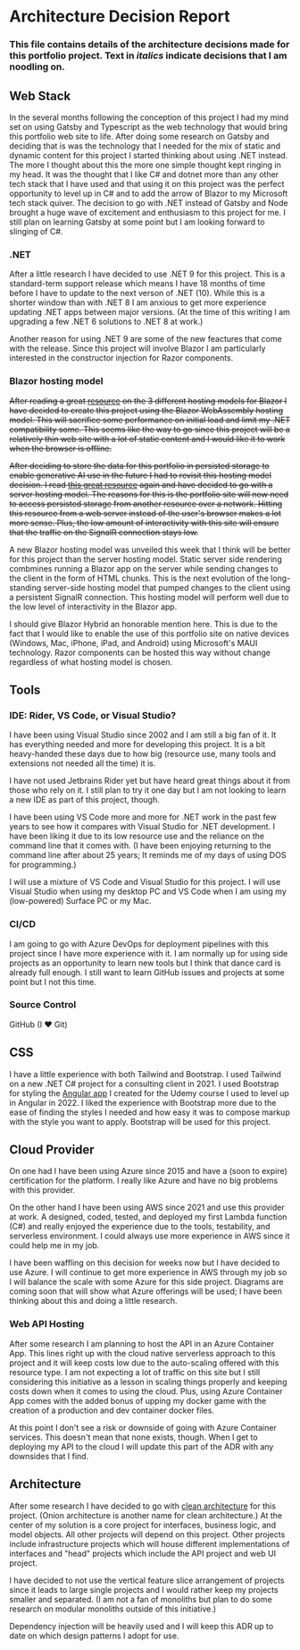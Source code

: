 # Architecture Decision Report

### This file contains details of the architecture decisions made for this portfolio project. Text in *italics* indicate decisions that I am noodling on.

## Web Stack

In the several months following the conception of this project I had my mind set on using Gatsby and Typescript as the web technology that would bring this portfolio web site to life. After doing some research on Gatsby and deciding that is was the technology that I needed for the mix of static and dynamic content for this project I started thinking about using .NET instead. The more I thought about this the more one simple thought kept ringing in my head. It was the thought that I like C# and dotnet more than any other tech stack that I have used and that using it on this project was the perfect opportunity to level up in C# and to add the arrow of Blazor to my Microsoft tech stack quiver. The decision to go with .NET instead of Gatsby and Node brought a huge wave of excitement and enthusiasm to this project for me. I still plan on learning Gatsby at some point but I am looking forward to slinging of C#.

### .NET

After a little research I have decided to use .NET 9 for this project. This is a standard-term support release which means I have 18 months of time before I have to update to the next verson of .NET (10). While this is a shorter window than with .NET 8 I am anxious to get more experience updating .NET apps between major versions. (At the time of this writing I am upgrading a few .NET 6 solutions to .NET 8 at work.)

Another reason for using .NET 9 are some of the new feactures that come with the release. Since this project will involve Blazor I am particularly interested in the constructor injection for Razor components.

### Blazor hosting model

~~After reading a great [resource](https://learn.microsoft.com/en-us/aspnet/core/blazor/hosting-models?view=aspnetcore-7.0&source=docs) on the 3 different hosting models for Blazor I have decided to create this project using the Blazor WebAssembly hosting model. This will sacrifice some performance on initial load and limit my .NET compatibility some. This seems like the way to go since this project will be a relatively thin web site with a lot of static content and I would like it to work when the browser is offline.~~

~~After deciding to store the data for this portfolio in persisted storage to enable generative AI use in the future I had to revisit this hosting model decision. I read [this great resource](https://learn.microsoft.com/en-us/aspnet/core/blazor/hosting-models?view=aspnetcore-7.0&source=docs) again and have decided to go with a server hosting model. The reasons for this is the portfolio site will now need to access persisted storage from another resource over a network. Hitting this resource from a web server instead of the user's browser makes a lot more sense. Plus, the low amount of interactivity with this site will ensure that the traffic on the SignalR connection stays low.~~

A new Blazor hosting model was unveiled this week that I think will be better for this project than the server hosting model. Static server side rendering combmines running a Blazor app on the server while sending changes to the client in the form of HTML chunks. This is the next evolution of the long-standing server-side hosting model that pumped changes to the client using a persistent SignalR connection. This hosting model will perform well due to the low level of interactivity in the Blazor app.

I should give Blazor Hybrid an honorable mention here. This is due to the fact that I would like to enable the use of this portfolio site on native devices (Windows, Mac, iPhone, iPad, and Android) using Microsoft's MAUI technology. Razor components can be hosted this way without change regardless of what hosting model is chosen.

## Tools

### IDE: Rider, VS Code, or Visual Studio?

I have been using Visual Studio since 2002 and I am still a big fan of it. It has everything needed and more for developing this project. It is a bit heavy-handed these days due to how big (resource use, many tools and extensions not needed all the time) it is. 

I have not used Jetbrains Rider yet but have heard great things about it from those who rely on it. I still plan to try it one day but I am not looking to learn a new IDE as part of this project, though.

I have been using VS Code more and more for .NET work in the past few years to see how it compares with Visual Studio for .NET development. I have been liking it due to its low resource use and the reliance on the command line that it comes with.  (I have been enjoying returning to the command line after about 25 years; It reminds me of my days of using DOS for programming.)

I will use a mixture of VS Code and Visual Studio for this project. I will use Visual Studio when using my desktop PC and VS Code when I am using my (low-powered) Surface PC or my Mac.

### CI/CD

I am going to go with Azure DevOps for deployment pipelines with this project since I have more experience with it. I am normally up for using side projects as an opportunity to learn new tools but I think that dance card is already full enough. I still want to learn GitHub issues and projects at some point but I not this time.

### Source Control

GitHub (I ❤ Git)

## CSS

I have a little experience with both Tailwind and Bootstrap. I used Tailwind on a new .NET C# project for a consulting client in 2021. I used Bootstrap for styling the [Angular app](https://github.com/kuehnd96/rocket_hackweek_Q1_2022) I created for the Udemy course I used to level up in Angular in 2022. I liked the experience with Bootstrap more due to the ease of finding the styles I needed and how easy it was to compose markup with the style you want to apply. Bootstrap will be used for this project.

## Cloud Provider

On one had I have been using Azure since 2015 and have a (soon to expire) certification for the platform. I really like Azure and have no big problems with this provider.

On the other hand I have been using AWS since 2021 and use this provider at work. A designed, coded, tested, and deployed my first Lambda function (C#) and really enjoyed the experience due to the tools, testability, and serverless environment. I could always use more experience in AWS since it could help me in my job.

I have been waffling on this decision for weeks now but I have decided to use Azure. I will continue to get more experience in AWS through my job so I will balance the scale with some Azure for this side project. Diagrams are coming soon that will show what Azure offerings will be used; I have been thinking about this and doing a little research.

### Web API Hosting

After some research I am planning to host the API in an Azure Container App. This lines right up with the cloud native serverless approach to this project and it will keep costs low due to the auto-scaling offered with this resource type. I am not expecting a lot of traffic on this site but I still considering this initiative as a lesson in scaling things properly and keeping costs down when it comes to using the cloud. Plus, using Azure Container App comes with the added bonus of upping my docker game with the creation of a production and dev container docker files.

At this point I don't see a risk or downside of going with Azure Container services. This doesn't mean that none exists, though. When I get to deploying my API to the cloud I will update this part of the ADR with any downsides that I find.

## Architecture

After some research I have decided to go with [clean architecture](https://github.com/ardalis/CleanArchitecture) for this project. (Onion architecture is another name for clean architecture.) At the center of my solution is a core project for interfaces, business logic, and model objects. All other projects will depend on this project. Other projects include infrastructure projects which will house different implementations of interfaces and "head" projects which include the API project and web UI project.

I have decided to not use the vertical feature slice arrangement of projects since it leads to large single projects and I would rather keep my projects smaller and separated. (I am not a fan of monoliths but plan to do some research on modular monoliths outside of this initiative.)

Dependency injection will be heavily used and I will keep this ADR up to date on which design patterns I adopt for use.
